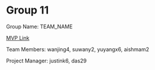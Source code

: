 # Group 11
Group Name: TEAM_NAME

[MVP Link](https://docs.google.com/document/d/1BLyE53HkPgG1JKa5jLwdvjf79WVrBnH3icrJIAjSGOg/edit)

Team Members: wanjing4, suwany2, yuyangx6, aishmam2

Project Manager: justink6, das29
